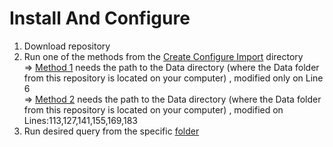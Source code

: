 # Install And Configure

1. Download repository
2. Run one of the methods from the [Create Configure Import](https://github.com/robertstandev/SQL-Movie-Database/tree/main/Create%20Configure%20Import) directory<br/>
=> [Method 1](https://github.com/robertstandev/SQL-Movie-Database/blob/main/Create%20Configure%20Import/Method%201.sql) needs the path to the Data directory (where the Data folder from this repository is located on your computer) , modified only on Line 6<br/>
=> [Method 2](https://github.com/robertstandev/SQL-Movie-Database/blob/main/Create%20Configure%20Import/Method%202.sql) needs the path to the Data directory (where the Data folder from this repository is located on your computer) , modified on Lines:113,127,141,155,169,183<br/>
3. Run desired query from the specific [folder](https://github.com/robertstandev/SQL-Movie-Database/tree/main/Query)
